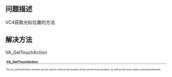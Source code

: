 ## 问题描述
VC4获取光标位置的方法

## 解决方法
VA_GetTouchAction

![](FILES/014VC4获取光标位置的方法/image-20230421160439687.png)


